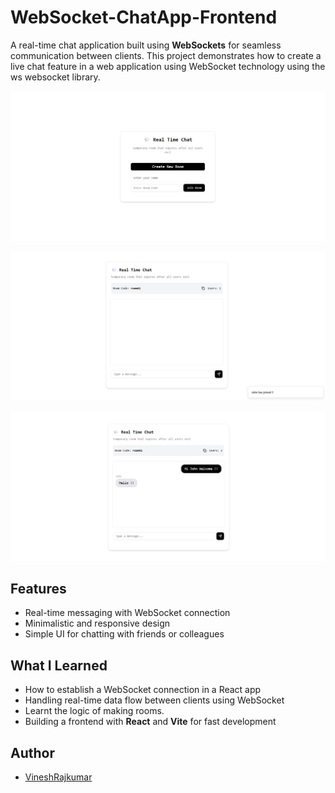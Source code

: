 # WebSocket-ChatApp-Frontend

A real-time chat application built using **WebSockets** for seamless communication between clients. This project demonstrates how to create a live chat feature in a web application using WebSocket technology using the ws websocket library.

![ChatApp Screenshot](image.png)  

![ChatApp Screenshot](image-1.png)

![ChatApp Screenshot](image-2.png)

## Features

- Real-time messaging with WebSocket connection
- Minimalistic and responsive design
- Simple UI for chatting with friends or colleagues

## What I Learned

- How to establish a WebSocket connection in a React app
- Handling real-time data flow between clients using WebSocket 
- Learnt the logic of making rooms.
- Building a frontend with **React** and **Vite** for fast development

## Author

- [VineshRajkumar](https://github.com/VineshRajkumar)
